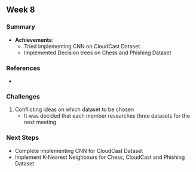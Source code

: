 ## Week 8

### Summary

- **Achievements**:
  - Tried implementing CNN on CloudCast Dataset.
  - Implemented Decision trees on Chess and Phishing Dataset

### References

- 

### Challenges

1. Conflicting ideas on which dataset to be chosen 
	- It was decided that each member researches three datasets for the next meeting

### Next Steps

-  Complete implementing CNN for CloudCast Dataset
- Implement K-Nearest Neighbours for Chess, CloudCast and Phishing Dataset
